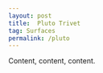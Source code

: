```yaml
---
layout: post
title:  Pluto Trivet
tag: Surfaces
permalink: /pluto
---
```

Content, content, content.